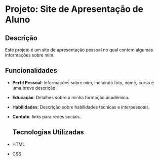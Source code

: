 # Projeto: Site de Apresentação de Aluno

## Descrição

Este projeto é um site de apresentação pessoal no qual contem algumas informações sobre mim.

## Funcionalidades

- **Perfil Pessoal**: Informações sobre mim, incluindo foto, nome, curso e uma breve descrição.
- **Educação**: Detalhes sobre a minha formação acadêmica.
- **Habilidades**: Descrição sobre habilidades técnicas e interpessoais.
- **Contato**: links para redes sociais.

  ## Tecnologias Utilizadas

- HTML
- CSS
